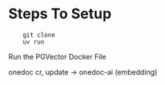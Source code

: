 # Steps To Setup

```
    git clone
    uv run
```

Run the PGVector Docker File


onedoc cr, update -> onedoc-ai (embedding)
